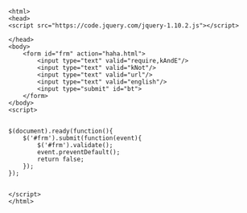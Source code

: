 	<html>
	<head>
	<script src="https://code.jquery.com/jquery-1.10.2.js"></script>
  <script src="~~~"></script>
	</head>
	<body>
		<form id="frm" action="haha.html">
			<input type="text" valid="require,kAndE"/>
			<input type="text" valid="kNot"/>
			<input type="text" valid="url"/>
			<input type="text" valid="english"/>
			<input type="submit" id="bt">
		</form>
	</body>
	<script>
	

	$(document).ready(function(){
		$('#frm').submit(function(event){
			$('#frm').validate();
			event.preventDefault();
			return false;
		});
	});
  
  
	</script>
	</html>
